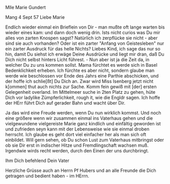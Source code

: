 Mlle Marie Gundert

 Mang 4 Sept 57
Liebe Marie

Endlich wieder einmal ein Brieflein von Dir - man mußte oft lange warten bis wieder eines kam: und dann doch wenig drin. Ists nicht curios was Du mir alles von zarten Knospen sagst? Natürlich ich zerpflücke sie nicht - aber sind sie auch vorhanden? Oder ist ein zarter "Anfang von Geistesleben" nur ein zarter Ausdruck für das helle Nichts? Liebes Kind, ich sage das nur so hin, damit Du siehst ich erwäge Deine Ausdrücke und liegt mir dran, daß Du Dich nicht selbst hinters Licht führest. - Nun aber ist ja die Zeit da, in welcher Du zu uns kommen sollst. Mama fürchtet es werde sich in Basel Bedenklichkeit erheben. Ich fürchte es aber nicht, sondern glaube man werde wie beschlossen vor Ende des Jahrs eine Parthie abschicken, und der hoffe ich schlie[ßt] Du Dich an. Zwar wird Miss Isenberg jetzt nicht k[ommen] thut auch nichts zur Sache. Komm fein gewiß mit [der] ersten Gelegenheit overland. Im Mittelmeer suche in 2ten Platz zu gehen, hüte Dich vor ladylike Zümpferlichkeit, rough it, wie die Engldr sagen. Ich hoffe der HErr führt Dich auf gerader Bahn und wacht über Dir.

Ja das wird eine Freude werden, wenn Du nun wirklich kommst. Und noch eine größere wenn wir zusammen einmal ins Vaterhaus gehen und die vielgewundene vielgereiste Marie ganz kindlich und einfältig geworden ist und zufrieden seyn kann mit der Lebensweise wie sie einmal droben herrscht. Ich glaube es geht dort viel einfacher her als man sich oft einbildet. Will gern sehen, ob Du schon Lust zum Vaterhaus mitbringst oder ob sie Dir erst in indischer Hitze und Fremdlingschaft wachsen muß. Irgendwie wirds recht werden, durch den Einen der uns durchbringt.

Ihm Dich befehlend
 Dein Vater

Herzliche Grüsse auch an Herrn Pf Hubers und an alle Freunde die Dich getragen und bedient haben - im HErrn.

